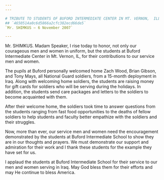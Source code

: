 ```yaml
---
---

# TRIBUTE TO STUDENTS OF BUFORD INTERMEDIATE CENTER IN MT. VERNON,  ILLINOIS
## `4650514a0c6d5866a2cfc382ecd66de5`
`Mr. SHIMKUS — 6 November 2007`

---
```



Mr. SHIMKUS. Madam Speaker, I rise today to honor, not only our 
courageous men and women in uniform, but the students at Buford 
Intermediate Center in Mt. Vernon, IL, for their contributions to our 
service men and women.

The pupils at Buford personally welcomed home Zach Wood, Brian 
Gibson, and Tony Mays, all National Guard soldiers, from a 15-month 
deployment in Iraq. Along with welcoming home soldiers, the students 
are raising money for gift cards for soldiers who will be serving 
during the holidays. In addition, the students send care packages and 
letters to the soldiers to become acquainted with them.

After their welcome home, the soldiers took time to answer questions 
from the students ranging from fast food opportunities to the deaths of 
fellow soldiers to help students and faculty better empathize with the 
soldiers and their struggles.

Now, more than ever, our service men and women need the encouragement 
demonstrated by the students at Buford Intermediate School to show they 
are in our thoughts and prayers. We must demonstrate our support and 
admiration for their work and I thank these students for the example 
they have set for us.

I applaud the students at Buford Intermediate School for their 
service to our men and women serving in Iraq. May God bless them for 
their efforts and may He continue to bless America.
